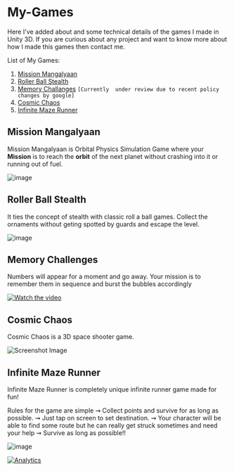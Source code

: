 
# My-Games

Here I've added about and some technical details of the games I made in Unity 3D. If you are curious about any project and want to
know more about how I made this games then contact me.

List of My Games:

 1. [Mission Mangalyaan](https://play.google.com/store/apps/details?id=com.nirav.SRA)
 2. [Roller Ball Stealth](https://play.google.com/store/apps/details?id=com.nirav.rbs)
 3. [Memory Challanges](https://www.amazon.in/Nirav-Memory-Challenges/dp/B07VYM273Z) `[Currently  under review due to recent policy changes by google]`
 4. [Cosmic Chaos](https://play.google.com/store/apps/details?id=com.nirav.cc3d)
 5. [Infinite Maze Runner](https://play.google.com/store/apps/details?id=com.nirav.imr)

## Mission Mangalyaan

Mission Mangalyaan is Orbital Physics Simulation Game where your **Mission** is to reach the **orbit** of the next planet without crashing into it or running out of fuel.

![image](https://user-images.githubusercontent.com/77914957/111795517-47e8d500-88ed-11eb-8485-f05a1696cba7.png)


## Roller Ball Stealth
It ties the concept of stealth with classic roll a ball games.
Collect the ornaments without geting spotted by guards and escape the level.

![image](https://user-images.githubusercontent.com/77914957/111795594-5c2cd200-88ed-11eb-8ae5-8f0e2829836f.png)


## Memory Challenges

Numbers will appear for a moment and go away. Your mission is to remember them in sequence and burst the bubbles accordingly


[![Watch the video](https://user-images.githubusercontent.com/77914957/111761048-70f56f80-88c5-11eb-8cd8-cadd18bdeb69.png)](https://youtu.be/t-jZlEnUwm0)

## Cosmic Chaos

Cosmic Chaos is a 3D space shooter game.

![Screenshot Image](https://play-lh.googleusercontent.com/DzDxpKQsCHnlBzcbjB3Q_wcocp6AITbH91vsJY5a1kEpCUSF0Xzo7mnSqfxsjFhxF23c=w720-h310)

## Infinite Maze Runner

Infinite Maze Runner is completely unique infinite runner game made for fun!

Rules for the game are simple
⇝ Collect points and survive for as long as possible.
⇝ Just tap on screen to set destination.
⇝ Your character will be able to find some route but he can really get struck sometimes and need your help
⇝ Survive as long as possible!!

![image](https://user-images.githubusercontent.com/77914957/111792795-9cd71c00-88ea-11eb-9a23-484d936b8119.png)

[![Analytics](https://ga-beacon.appspot.com/UA-194674913-1/my-games)](https://github.com/Nirav-Madhani)
